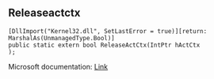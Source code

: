 ## Releaseactctx

```
[DllImport("Kernel32.dll", SetLastError = true)][return: MarshalAs(UnmanagedType.Bool)]
public static extern bool ReleaseActCtx(IntPtr hActCtx
);
```

Microsoft documentation: [Link](https://docs.microsoft.com/en-us/windows/win32/api/winbase/nf-winbase-releaseactctx)
